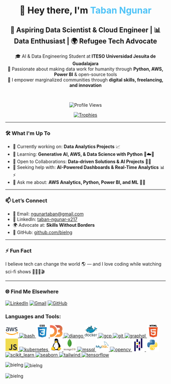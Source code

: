 <h1 align="center">👋 Hey there, I'm <span style="color:#4FC3F7;">Taban Ngunar</span></h1>

<h2 align="center">🚀 Aspiring Data Scientist & Cloud Engineer | 📊 Data Enthusiast | 🌍 Refugee Tech Advocate</h2>

<p align="center">
  🎓 AI & Data Engineering Student at <strong>ITESO Universidad Jesuita de Guadalajara</strong><br>
  🧠 Passionate about making data work for humanity through <strong>Python, AWS, Power BI</strong> & open-source tools<br>
  🤝 I empower marginalized communities through <strong>digital skills, freelancing, and innovation</strong>
</p>

<br>

<p align="center">
  <img src="https://komarev.com/ghpvc/?username=bielng&label=Profile%20views&color=0e75b6&style=flat" alt="Profile Views" />
</p>

<p align="center">
  <a href="https://github.com/ryo-ma/github-profile-trophy">
    <img src="https://github-profile-trophy.vercel.app/?username=bielng&theme=algolia&margin-w=15&margin-h=15&column=7" alt="Trophies" />
  </a>
</p>

---

### 🛠️ What I'm Up To

- 🔭 Currently working on: <strong>Data Analytics Projects</strong> 📈  
- 🌱 Learning: <strong>Generative AI, AWS, & Data Science with Python</strong> 🤖☁️🐍  
- 👯 Open to Collaborations: <strong>Data-driven Solutions & AI Projects</strong> 🤝💡  
- 🤔 Seeking help with: <strong>AI-Powered Dashboards & Real-Time Analytics</strong> 📊⚡  
- 💬 Ask me about: <strong>AWS Analytics, Python, Power BI, and ML</strong> 🧠📌  

---

### 📫 Let’s Connect

- 📧 Email: <a href="mailto:ngunartaban@gmail.com">ngunartaban@gmail.com</a>  
- 💼 LinkedIn: <a href="https://www.linkedin.com/in/taban-ngunar-x217/" target="_blank">taban-ngunar-x217</a>  
- 🌍 Advocate at: <strong>Skills Without Borders</strong>  
- 🧪 GitHub: <a href="https://github.com/bielng" target="_blank">github.com/bielng</a>

---

### ⚡ Fun Fact  
I believe tech can change the world 🌎 — and I love coding while watching sci-fi shows 🚀👨‍💻🎬

---

<h3 align="left">🌐 Find Me Elsewhere</h3>
<p align="left">
  <a href="https://www.linkedin.com/in/taban-ngunar-x217/" target="blank"><img align="center" src="https://cdn.jsdelivr.net/npm/simple-icons@v5/icons/linkedin.svg" alt="LinkedIn" height="30" width="30" /></a>
  <a href="mailto:ngunartaban@gmail.com"><img align="center" src="https://cdn.jsdelivr.net/npm/simple-icons@v5/icons/gmail.svg" alt="Gmail" height="30" width="30" /></a>
  <a href="https://github.com/bielng" target="blank"><img align="center" src="https://cdn.jsdelivr.net/npm/simple-icons@v5/icons/github.svg" alt="GitHub" height="30" width="30" /></a>
</p>


<h3 align="left">Languages and Tools:</h3>
<p align="left">  <a href="https://aws.amazon.com" target="_blank" rel="noreferrer"> <img src="https://raw.githubusercontent.com/devicons/devicon/master/icons/amazonwebservices/amazonwebservices-original-wordmark.svg" alt="aws" width="40" height="40"/>  <a href="https://www.gnu.org/software/bash/" target="_blank" rel="noreferrer"> <img src="https://www.vectorlogo.zone/logos/gnu_bash/gnu_bash-icon.svg" alt="bash" width="40" height="40"/> </a>  <a href="https://www.w3schools.com/css/" target="_blank" rel="noreferrer"> <img src="https://raw.githubusercontent.com/devicons/devicon/master/icons/css3/css3-original-wordmark.svg" alt="css3" width="40" height="40"/> </a> <a href="https://d3js.org/" target="_blank" rel="noreferrer"> <img src="https://raw.githubusercontent.com/devicons/devicon/master/icons/d3js/d3js-original.svg" alt="d3js" width="40" height="40"/> </a> <a href="https://www.djangoproject.com/" target="_blank" rel="noreferrer"> <img src="https://cdn.worldvectorlogo.com/logos/django.svg" alt="django" width="40" height="40"/> </a> <a href="https://www.docker.com/" target="_blank" rel="noreferrer"> <img src="https://raw.githubusercontent.com/devicons/devicon/master/icons/docker/docker-original-wordmark.svg" alt="docker" width="40" height="40"/> </a> <a href="https://cloud.google.com" target="_blank" rel="noreferrer"> <img src="https://www.vectorlogo.zone/logos/google_cloud/google_cloud-icon.svg" alt="gcp" width="40" height="40"/> </a> <a href="https://git-scm.com/" target="_blank" rel="noreferrer"> <img src="https://www.vectorlogo.zone/logos/git-scm/git-scm-icon.svg" alt="git" width="40" height="40"/> </a> <a href="https://graphql.org" target="_blank" rel="noreferrer"> <img src="https://www.vectorlogo.zone/logos/graphql/graphql-icon.svg" alt="graphql" width="40" height="40"/> </a> <a href="https://www.w3.org/html/" target="_blank" rel="noreferrer"> <img src="https://raw.githubusercontent.com/devicons/devicon/master/icons/html5/html5-original-wordmark.svg" alt="html5" width="40" height="40"/> </a> <a href="https://developer.mozilla.org/en-US/docs/Web/JavaScript" target="_blank" rel="noreferrer"> <img src="https://raw.githubusercontent.com/devicons/devicon/master/icons/javascript/javascript-original.svg" alt="javascript" width="40" height="40"/> </a> <a href="https://kubernetes.io" target="_blank" rel="noreferrer"> <img src="https://www.vectorlogo.zone/logos/kubernetes/kubernetes-icon.svg" alt="kubernetes" width="40" height="40"/> </a> <a href="https://www.linux.org/" target="_blank" rel="noreferrer"> <img src="https://raw.githubusercontent.com/devicons/devicon/master/icons/linux/linux-original.svg" alt="linux" width="40" height="40"/> </a> <a href="https://www.mongodb.com/" target="_blank" rel="noreferrer"> <img src="https://raw.githubusercontent.com/devicons/devicon/master/icons/mongodb/mongodb-original-wordmark.svg" alt="mongodb" width="40" height="40"/> </a> <a href="https://www.microsoft.com/en-us/sql-server" target="_blank" rel="noreferrer"> <img src="https://www.svgrepo.com/show/303229/microsoft-sql-server-logo.svg" alt="mssql" width="40" height="40"/> </a> <a href="https://www.mysql.com/" target="_blank" rel="noreferrer"> <img src="https://raw.githubusercontent.com/devicons/devicon/master/icons/mysql/mysql-original-wordmark.svg" alt="mysql" width="40" height="40"/> </a>  <a href="https://opencv.org/" target="_blank" rel="noreferrer"> <img src="https://www.vectorlogo.zone/logos/opencv/opencv-icon.svg" alt="opencv" width="40" height="40"/> </a> <a href="https://pandas.pydata.org/" target="_blank" rel="noreferrer"> <img src="https://raw.githubusercontent.com/devicons/devicon/2ae2a900d2f041da66e950e4d48052658d850630/icons/pandas/pandas-original.svg" alt="pandas" width="40" height="40"/> </a> <a href="https://www.python.org" target="_blank" rel="noreferrer"> <img src="https://raw.githubusercontent.com/devicons/devicon/master/icons/python/python-original.svg" alt="python" width="40" height="40"/> </a> <a href="https://scikit-learn.org/" target="_blank" rel="noreferrer"> <img src="https://upload.wikimedia.org/wikipedia/commons/0/05/Scikit_learn_logo_small.svg" alt="scikit_learn" width="40" height="40"/> </a> <a href="https://seaborn.pydata.org/" target="_blank" rel="noreferrer"> <img src="https://seaborn.pydata.org/_images/logo-mark-lightbg.svg" alt="seaborn" width="40" height="40"/> </a> <a href="https://tailwindcss.com/" target="_blank" rel="noreferrer"> <img src="https://www.vectorlogo.zone/logos/tailwindcss/tailwindcss-icon.svg" alt="tailwind" width="40" height="40"/> </a> <a href="https://www.tensorflow.org" target="_blank" rel="noreferrer"> <img src="https://www.vectorlogo.zone/logos/tensorflow/tensorflow-icon.svg" alt="tensorflow" width="40" height="40"/> </a> </p>

<p><img align="left" src="https://github-readme-stats.vercel.app/api/top-langs?username=bielng&show_icons=true&locale=en&layout=compact" alt="bielng" /></p>

<p>&nbsp;<img align="center" src="https://github-readme-stats.vercel.app/api?username=bielng&show_icons=true&locale=en" alt="bielng" /></p>

<p><img align="center" src="https://github-readme-streak-stats.herokuapp.com/?user=bielng&" alt="bielng" /></p>
